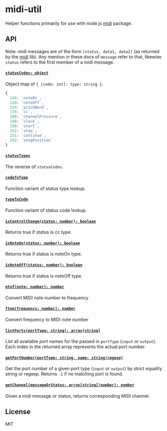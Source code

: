 # midi-util

Helper functions primarily for use with node.js [midi][midi] package.

## API

Note: midi messages are of the form `[status, data1, data2]` (as returned by the [midi][midi] lib).
Any mention in these docs of `message` refer to that,
likewise `status` refers to the first member of a midi message.

#### [`statusCodes: object`](#statusCodes)

Object map of `{ [code: int]: type: string }`.

```js
{
  144: `noteOn`,
  128: `noteOff`,
  224: `pitchBend`,
  176: `cc`,
  208: `channelPressure`,
  248: `clock`,
  250: `start`,
  252: `stop`,
  251: `continue`,
  242: `songPosition`
}
```

#### [`statusTypes`](#statusTypes)

The reverse of `statusCodes`.

#### [`codeToType`](#codeToType)

Function variant of status type lookup.

#### [`typeToCode`](#typeToCode)

Function variant of status code lookup.

#### [`isControlChange(status: number): boolean`](#isControlChange)

Returns true if status is cc type.

#### [`isNoteOn(status: number): boolean`](#isNoteOn)

Returns true if status is noteOn type.

#### [`isNoteOff(status: number): boolean`](#isNoteOff)

Returns true if status is noteOff type.

#### [`mtof(note: number): number`](#mtof)

Convert MIDI note number to frequency

#### [`ftom(frequency: number): number`](#mtof)

Convert frequency to MIDI note number

#### [`listPorts(portType: string): array[string]`](#listPorts)

List all available port names for the passed in `portType` (`input` or `output`).
Each index in the returned array represents the actual port number.

#### [`getPortNumber(portType: string, name: string|regexp)`](#getPortNumber)

Get the port number of a given port type (`input` or `output`) by strict equality string or regexp.
Returns `-1` if no matching port is found.

#### [`getChannel(messageOrStatus: array[string]|number): number`](#getChannel)

Given a midi message or status, returns corresponding MIDI channel.

## License
MIT

[midi]: https://github.com/justinlatimer/node-midi
